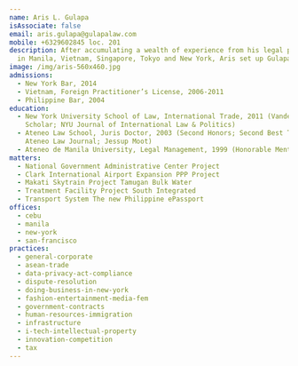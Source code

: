 ```yaml
---
name: Aris L. Gulapa
isAssociate: false
email: aris.gulapa@gulapalaw.com
mobile: +6329602845 loc. 201
description: After accumulating a wealth of experience from his legal practice
  in Manila, Vietnam, Singapore, Tokyo and New York, Aris set up Gulapa Law.
image: /img/aris-560x460.jpg
admissions:
  - New York Bar, 2014
  - Vietnam, Foreign Practitioner’s License, 2006-2011
  - Philippine Bar, 2004
education:
  - New York University School of Law, International Trade, 2011 (Vanderbilt
    Scholar; NYU Journal of International Law & Politics)
  - Ateneo Law School, Juris Doctor, 2003 (Second Honors; Second Best Thesis;
    Ateneo Law Journal; Jessup Moot)
  - Ateneo de Manila University, Legal Management, 1999 (Honorable Mention)
matters:
  - National Government Administrative Center Project
  - Clark International Airport Expansion PPP Project
  - Makati Skytrain Project Tamugan Bulk Water
  - Treatment Facility Project South Integrated
  - Transport System The new Philippine ePassport
offices:
  - cebu
  - manila
  - new-york
  - san-francisco
practices:
  - general-corporate
  - asean-trade
  - data-privacy-act-compliance
  - dispute-resolution
  - doing-business-in-new-york
  - fashion-entertainment-media-fem
  - government-contracts
  - human-resources-immigration
  - infrastructure
  - i-tech-intellectual-property
  - innovation-competition
  - tax
---
```

